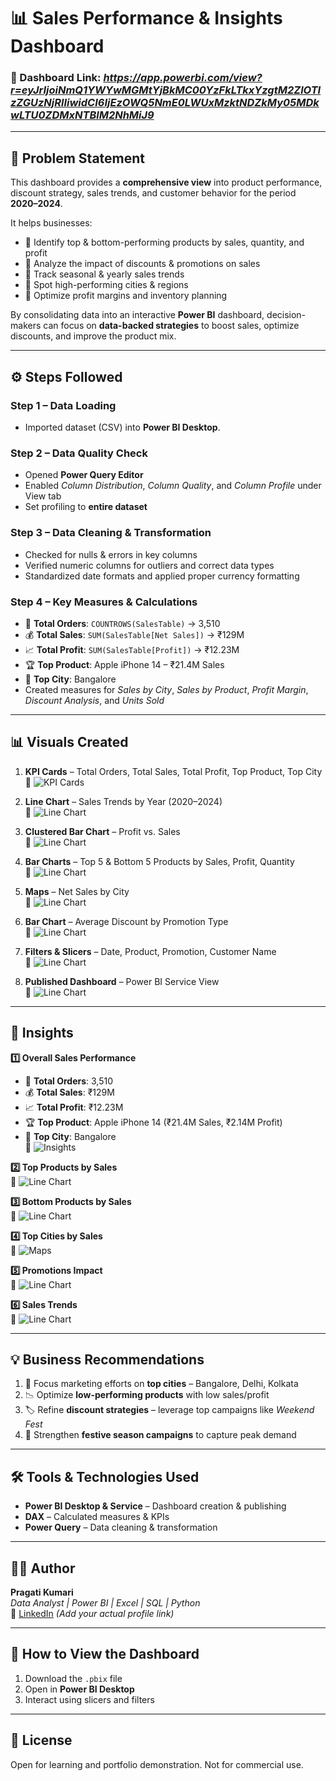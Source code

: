 # 📊 Sales Performance & Insights Dashboard  

### 🔗 Dashboard Link: *https://app.powerbi.com/view?r=eyJrIjoiNmQ1YWYwMGMtYjBkMC00YzFkLTkxYzgtM2ZlOTIzZGUzNjRlIiwidCI6IjEzOWQ5NmE0LWUxMzktNDZkMy05MDkwLTU0ZDMxNTBlM2NhMiJ9*  

---

## 📝 Problem Statement  

This dashboard provides a **comprehensive view** into product performance, discount strategy, sales trends, and customer behavior for the period **2020–2024**.  

It helps businesses:  
- 📌 Identify top & bottom-performing products by sales, quantity, and profit  
- 📌 Analyze the impact of discounts & promotions on sales  
- 📌 Track seasonal & yearly sales trends  
- 📌 Spot high-performing cities & regions  
- 📌 Optimize profit margins and inventory planning  

By consolidating data into an interactive **Power BI** dashboard, decision-makers can focus on **data-backed strategies** to boost sales, optimize discounts, and improve the product mix.  

---

## ⚙️ Steps Followed  

### **Step 1 – Data Loading**  
- Imported dataset (CSV) into **Power BI Desktop**.  

### **Step 2 – Data Quality Check**  
- Opened **Power Query Editor**  
- Enabled *Column Distribution*, *Column Quality*, and *Column Profile* under View tab  
- Set profiling to **entire dataset**  

### **Step 3 – Data Cleaning & Transformation**  
- Checked for nulls & errors in key columns  
- Verified numeric columns for outliers and correct data types  
- Standardized date formats and applied proper currency formatting  

### **Step 4 – Key Measures & Calculations**  
- 🛒 **Total Orders**: `COUNTROWS(SalesTable)` → 3,510  
- 💰 **Total Sales**: `SUM(SalesTable[Net Sales])` → ₹129M  
- 📈 **Total Profit**: `SUM(SalesTable[Profit])` → ₹12.23M  
- 🏆 **Top Product**: Apple iPhone 14 – ₹21.4M Sales  
- 📍 **Top City**: Bangalore  
- Created measures for *Sales by City*, *Sales by Product*, *Profit Margin*, *Discount Analysis*, and *Units Sold*  

---

## 📊 Visuals Created  

1. **KPI Cards** – Total Orders, Total Sales, Total Profit, Top Product, Top City  
   📸 
   ![KPI Cards]("https://github.com/user-attachments/assets/3f5cbbda-d985-47fb-98fe-31ac1dd72790")

2. **Line Chart** – Sales Trends by Year (2020–2024)  
   📸 
   ![Line Chart](<img width="611" height="365" alt="Image" src="https://github.com/user-attachments/assets/9be906d2-aa83-4c95-aa36-56ab366504c6" />)  

3. **Clustered Bar Chart** – Profit vs. Sales  
   📸 
   ![Line Chart](<img width="611" height="365" alt="Image" src="https://github.com/user-attachments/assets/9be906d2-aa83-4c95-aa36-56ab366504c6" />)    

4. **Bar Charts** – Top 5 & Bottom 5 Products by Sales, Profit, Quantity  
   📸 
   ![Line Chart](<img width="1514" height="834" alt="Image" src="https://github.com/user-attachments/assets/eba07e6f-64fe-433a-8a20-afe4d775de57" />)    

5. **Maps** – Net Sales by City  
   📸 
   ![Line Chart](<img width="410" height="523" alt="Image" src="https://github.com/user-attachments/assets/014345ad-7928-4ab2-9573-3b36a44ce0b0" />)    

6. **Bar Chart** – Average Discount by Promotion Type  
   📸 
   ![Line Chart](<img width="496" height="369" alt="Image" src="https://github.com/user-attachments/assets/c6296892-8da3-4283-9f0b-9eb114461e7c" />)    

7. **Filters & Slicers** – Date, Product, Promotion, Customer Name  
   📸 
   ![Line Chart](<img width="1466" height="130" alt="Image" src="https://github.com/user-attachments/assets/c8e3b0ed-8d14-415e-af85-7950fe7adddc" />)   

8. **Published Dashboard** – Power BI Service View  
   📸 
   ![Line Chart](<img width="764" height="468" alt="Image" src="https://github.com/user-attachments/assets/aea47030-c63b-4591-b552-2ca9f01d2747" />)  

---

## 📌 Insights  

**1️⃣ Overall Sales Performance**  
- 🛒 **Total Orders**: 3,510  
- 💰 **Total Sales**: ₹129M  
- 📈 **Total Profit**: ₹12.23M  
- 🏆 **Top Product**: Apple iPhone 14 (₹21.4M Sales, ₹2.14M Profit)  
- 📍 **Top City**: Bangalore  
📸 
![Insights](<img width="1527" height="305" alt="Image" src="https://github.com/user-attachments/assets/3f5cbbda-d985-47fb-98fe-31ac1dd72790" />)   

**2️⃣ Top Products by Sales**  
📸 
![Line Chart](<img width="1514" height="834" alt="Image" src="https://github.com/user-attachments/assets/eba07e6f-64fe-433a-8a20-afe4d775de57" />)    

**3️⃣ Bottom Products by Sales**  
📸 
![Line Chart](<img width="1514" height="834" alt="Image" src="https://github.com/user-attachments/assets/eba07e6f-64fe-433a-8a20-afe4d775de57" />)       

**4️⃣ Top Cities by Sales**  
📸 
![Maps](<img width="764" height="468" alt="Image" src="https://github.com/user-attachments/assets/aea47030-c63b-4591-b552-2ca9f01d2747" />)   

**5️⃣ Promotions Impact**  
📸 
![Line Chart](<img width="764" height="468" alt="Image" src="https://github.com/user-attachments/assets/aea47030-c63b-4591-b552-2ca9f01d2747" />)  

**6️⃣ Sales Trends**  
📸 
![Line Chart](<img width="611" height="365" alt="Image" src="https://github.com/user-attachments/assets/9be906d2-aa83-4c95-aa36-56ab366504c6" />)  

---

## 💡 Business Recommendations  

1. 🎯 Focus marketing efforts on **top cities** – Bangalore, Delhi, Kolkata  
2. 📉 Optimize **low-performing products** with low sales/profit  
3. 🏷 Refine **discount strategies** – leverage top campaigns like *Weekend Fest*  
4. 🎉 Strengthen **festive season campaigns** to capture peak demand  

---

## 🛠 Tools & Technologies Used  
- **Power BI Desktop & Service** – Dashboard creation & publishing  
- **DAX** – Calculated measures & KPIs  
- **Power Query** – Data cleaning & transformation  

---

## 🙋‍♀️ Author

**Pragati Kumari**  
_Data Analyst | Power BI | Excel | SQL | Python_  
🔗 [LinkedIn](#) *(Add your actual profile link)*

---

## 🚀 How to View the Dashboard

1. Download the `.pbix` file
2. Open in **Power BI Desktop**
3. Interact using slicers and filters

---

## 📄 License

Open for learning and portfolio demonstration. Not for commercial use.
